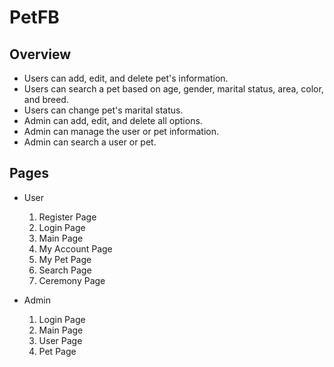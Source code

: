 # PetFB

## Overview

- Users can add, edit, and delete pet's information.
- Users can search a pet based on age, gender, marital status, area, color, and breed.
- Users can change pet's marital status.
- Admin can add, edit, and delete all options.
- Admin can manage the user or pet information.
- Admin can search a user or pet.

## Pages

- User

  1. Register Page
  2. Login Page
  3. Main Page
  4. My Account Page
  5. My Pet Page
  6. Search Page
  7. Ceremony Page

- Admin

  1. Login Page
  2. Main Page
  3. User Page
  4. Pet Page
